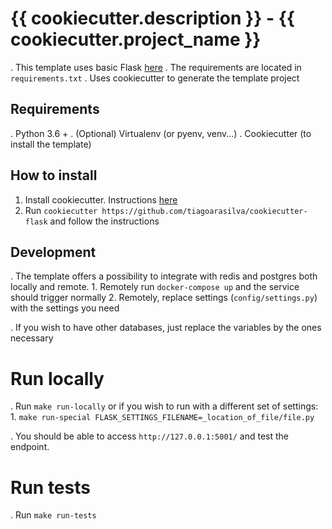 # {{ cookiecutter.description }} - {{ cookiecutter.project_name }}

. This template uses basic Flask [here](https://flask.palletsprojects.com/en/1.1.x/quickstart/)
. The requirements are located in `requirements.txt`
. Uses cookiecutter to generate the template project

## Requirements

. Python 3.6 +
. (Optional) Virtualenv (or pyenv, venv...)
. Cookiecutter (to install the template)

## How to install

 1. Install cookiecutter. Instructions [here](https://cookiecutter.readthedocs.io/en/1.7.2/installation.html)
 2. Run `cookiecutter https://github.com/tiagoarasilva/cookiecutter-flask` and follow the instructions

## Development

. The template offers a possibility to integrate with redis and postgres both locally and remote.
    1. Remotely run `docker-compose up` and the service should trigger normally
    2. Remotely, replace settings (`config/settings.py`) with the settings you need

. If you wish to have other databases, just replace the variables by the ones necessary

# Run locally

. Run `make run-locally` or if you wish to run with a different set of settings:
    1. `make run-special FLASK_SETTINGS_FILENAME=_location_of_file/file.py`

. You should be able to access `http://127.0.0.1:5001/` and test the endpoint.


# Run tests

. Run `make run-tests`
